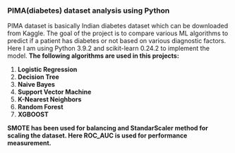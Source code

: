 ### PIMA(diabetes) dataset analysis using Python
PIMA dataset is basically Indian diabetes dataset which can be downloaded from Kaggle. The goal of the project is to compare various ML algorithms to predict if a patient has diabetes or not based on various diagnostic factors.
Here I am using Python 3.9.2 and scikit-learn 0.24.2 to implement the model.
**The following algorithms are used in this projects:**
1. **Logistic Regression**
2. **Decision Tree**
3. **Naive Bayes**
4. **Support Vector Machine**
5. **K-Nearest Neighbors**
6. **Random Forest**
7. **XGBOOST**

**SMOTE has been used for balancing and StandarScaler method for scaling the dataset. Here ROC_AUC is used for performance measurement.**
